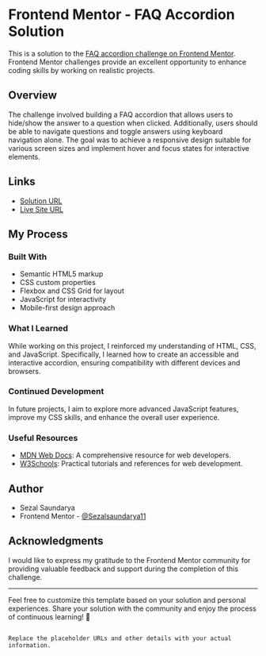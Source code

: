 # Frontend Mentor - FAQ Accordion Solution

This is a solution to the [FAQ accordion challenge on Frontend Mentor](https://www.frontendmentor.io/challenges/faq-accordion-wyfFdeBwBz). Frontend Mentor challenges provide an excellent opportunity to enhance coding skills by working on realistic projects.

## Overview

The challenge involved building a FAQ accordion that allows users to hide/show the answer to a question when clicked. Additionally, users should be able to navigate questions and toggle answers using keyboard navigation alone. The goal was to achieve a responsive design suitable for various screen sizes and implement hover and focus states for interactive elements.

## Links

- [Solution URL]([https://your-solution-url.com](https://github.com/Sezalsaundarya11/FAQ-accordion-challenge.git))
- [Live Site URL](https://your-live-site-url.com)

## My Process

### Built With

- Semantic HTML5 markup
- CSS custom properties
- Flexbox and CSS Grid for layout
- JavaScript for interactivity
- Mobile-first design approach

### What I Learned

While working on this project, I reinforced my understanding of HTML, CSS, and JavaScript. Specifically, I learned how to create an accessible and interactive accordion, ensuring compatibility with different devices and browsers.

### Continued Development

In future projects, I aim to explore more advanced JavaScript features, improve my CSS skills, and enhance the overall user experience.

### Useful Resources

- [MDN Web Docs](https://developer.mozilla.org/): A comprehensive resource for web developers.
- [W3Schools](https://www.w3schools.com/): Practical tutorials and references for web development.

## Author

- Sezal Saundarya
- Frontend Mentor - [@Sezalsaundarya11](https://www.frontendmentor.io/profile/yourusername)

## Acknowledgments

I would like to express my gratitude to the Frontend Mentor community for providing valuable feedback and support during the completion of this challenge.

---

Feel free to customize this template based on your solution and personal experiences. Share your solution with the community and enjoy the process of continuous learning! 🚀
```

Replace the placeholder URLs and other details with your actual information.
